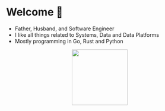 # Welcome 🚀

- Father, Husband, and Software Engineer
- I like all things related to Systems, Data and Data Platforms
- Mostly programming in Go, Rust and Python

<p align="center">
  <img src="https://images.squarespace-cdn.com/content/v1/5e10bdc20efb8f0d169f85f9/1631444995097-A7JOBWN2X0IMO7EO2QYW/rust-vs-go-square.png?format=2500w" width=150 />
</p>
